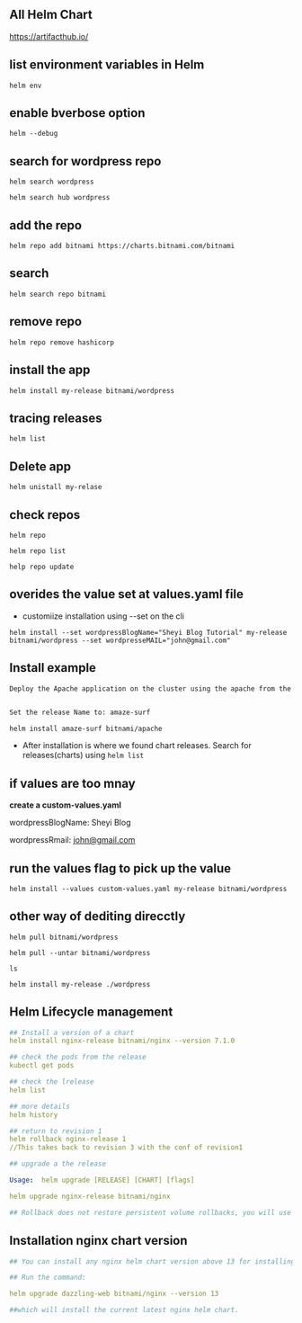 ## All Helm Chart

https://artifacthub.io/

## list environment variables in Helm 
`helm env`

## enable bverbose option
`helm --debug`

## search for wordpress repo
`helm search wordpress`

`helm search hub wordpress`

## add the repo
`helm repo add bitnami https://charts.bitnami.com/bitnami`

## search
`helm search repo bitnami`

## remove repo 
`helm repo remove hashicorp`
## install the app
`helm install my-release bitnami/wordpress`

## tracing releases
`helm list`

## Delete app

`helm unistall my-relase`

## check repos

`helm repo`

`helm repo list`

`help repo update`




## overides the value set at values.yaml file 
- customiize installation using --set on the cli

`helm install --set wordpressBlogName="Sheyi Blog Tutorial" my-release bitnami/wordpress --set wordpresseMAIL="john@gmail.com"`
## Install example
```md
Deploy the Apache application on the cluster using the apache from the bitnami repository.


Set the release Name to: amaze-surf
```

`helm install amaze-surf bitnami/apache`

- After installation is where we found chart releases. Search for releases(charts) using `helm list`
## if values are too mnay
**create a custom-values.yaml**

wordpressBlogName: Sheyi Blog

wordpressRmail: john@gmail.com

## run the values flag to pick up the value
`helm install --values custom-values.yaml my-release bitnami/wordpress`


## other way of dediting direcctly
`helm pull bitnami/wordpress`

`helm pull --untar bitnami/wordpress`

`ls`

`helm install my-release ./wordpress`


## Helm Lifecycle management 

```yaml
## Install a version of a chart
helm install nginx-release bitnami/nginx --version 7.1.0

## check the pods from the release
kubectl get pods

## check the lrelease
helm list

## more details
helm history

## return to revision 1
helm rollback nginx-release 1
//This takes back to revision 3 with the conf of revision1

## upgrade a the release

Usage:  helm upgrade [RELEASE] [CHART] [flags]

helm upgrade nginx-release bitnami/nginx

## Rollback does not restore persistent volume rollbacks, you will use chart hooks
```


## Installation nginx chart version

```yaml
## You can install any nginx helm chart version above 13 for installing 1.23.

## Run the command:

helm upgrade dazzling-web bitnami/nginx --version 13

##which will install the current latest nginx helm chart.

```
